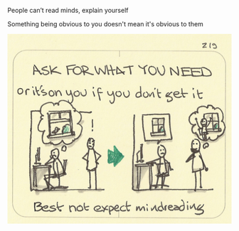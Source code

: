 ---
---

People can’t read minds, explain yourself 

Something being obvious to you doesn't mean it's obvious to them 

![](/static/img/ask-for-it.jpeg)
